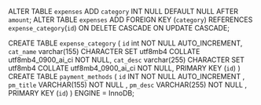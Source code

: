 ALTER TABLE `expenses` ADD `category` INT NULL DEFAULT NULL AFTER `amount`; 
ALTER TABLE `expenses` ADD FOREIGN KEY (`category`) REFERENCES `expense_category`(`id`) ON DELETE CASCADE ON UPDATE CASCADE; 

CREATE TABLE `expense_category` (
  `id` int NOT NULL AUTO_INCREMENT,
  `cat_name` varchar(155) CHARACTER SET utf8mb4 COLLATE utf8mb4_0900_ai_ci NOT NULL,
  `cat_desc` varchar(255) CHARACTER SET utf8mb4 COLLATE utf8mb4_0900_ai_ci NOT NULL,
  PRIMARY KEY (`id`)
)
CREATE TABLE `payment_methods` (
    `id` INT NOT NULL AUTO_INCREMENT , 
    `pm_title` VARCHAR(155) NOT NULL , 
    `pm_desc` VARCHAR(255) NOT NULL , PRIMARY KEY (`id`)
    ) ENGINE = InnoDB; 
